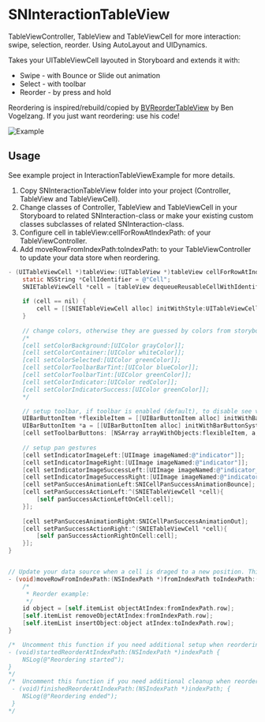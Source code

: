 SNInteractionTableView
======================

TableViewController, TableView and TableViewCell for more interaction: swipe, selection, reorder. Using AutoLayout and UIDynamics.

Takes your UITableViewCell layouted in Storyboard and extends it with:

* Swipe - with Bounce or Slide out animation
* Select - with toolbar
* Reorder - by press and hold

Reordering is inspired/rebuild/copied by [BVReorderTableView](https://github.com/bvogelzang/BVReorderTableView) by Ben Vogelzang. If you just want reordering: use his code!


![Example](https://github.com/simonnickel/SNInteractionTableView/blob/master/example.gif?raw=true)


## Usage

See example project in InteractionTableViewExample for more details.

1. Copy SNInteractionTableView folder into your project (Controller, TableView and TableViewCell).
2. Change classes of Controller, TableView and TableViewCell in your Storyboard to related SNInteraction-class or make your existing custom classes subclasses of related SNInteraction-class.
3. Configure cell in tableView:cellForRowAtIndexPath: of your TableViewController.
4. Add moveRowFromIndexPath:toIndexPath: to your TableViewController to update your data store when reordering.


```objective-c
- (UITableViewCell *)tableView:(UITableView *)tableView cellForRowAtIndexPath:(NSIndexPath *)indexPath {
    static NSString *CellIdentifier = @"Cell";
    SNIETableViewCell *cell = [tableView dequeueReusableCellWithIdentifier:CellIdentifier forIndexPath:indexPath];
        
	if (cell == nil) {
        cell = [[SNIETableViewCell alloc] initWithStyle:UITableViewCellStyleDefault reuseIdentifier:CellIdentifier];
    }
    
    // change colors, otherwise they are guessed by colors from storyboard
    /*
    [cell setColorBackground:[UIColor grayColor]];
    [cell setColorContainer:[UIColor whiteColor]];
    [cell setColorSelected:[UIColor greenColor]];
    [cell setColorToolbarBarTint:[UIColor blueColor]];
    [cell setColorToolbarTint:[UIColor greenColor]];
    [cell setColorIndicator:[UIColor redColor]];
    [cell setColorIndicatorSuccess:[UIColor greenColor]];
    */

	// setup toolbar, if toolbar is enabled (default), to disable see viewDidLoad.
	UIBarButtonItem *flexibleItem = [[UIBarButtonItem alloc] initWithBarButtonSystemItem:UIBarButtonSystemItemFlexibleSpace target:self action:nil];
	UIBarButtonItem *a = [[UIBarButtonItem alloc] initWithBarButtonSystemItem:UIBarButtonSystemItemCompose target:self action:@selector(buttonA:)];
	[cell setToolbarButtons: [NSArray arrayWithObjects:flexibleItem, a, flexibleItem, nil]];
	    
	// setup pan gestures
	[cell setIndicatorImageLeft:[UIImage imageNamed:@"indicator"]];
	[cell setIndicatorImageRight:[UIImage imageNamed:@"indicator"]];
	[cell setIndicatorImageSuccessLeft:[UIImage imageNamed:@"indicator_success"]];
	[cell setIndicatorImageSuccessRight:[UIImage imageNamed:@"indicator_success"]];
	[cell setPanSuccesAnimationLeft:SNICellPanSuccessAnimationBounce];
	[cell setPanSuccessActionLeft:^(SNIETableViewCell *cell){
		[self panSuccessActionLeftOnCell:cell];
	}];
	    
	[cell setPanSuccesAnimationRight:SNICellPanSuccessAnimationOut];
	[cell setPanSuccessActionRight:^(SNIETableViewCell *cell){
	    [self panSuccessActionRightOnCell:cell];
	}];
}


// Update your data source when a cell is draged to a new position. This method is called every time 2 cells switch positions.
- (void)moveRowFromIndexPath:(NSIndexPath *)fromIndexPath toIndexPath:(NSIndexPath *)toIndexPath {
    /*
     * Reorder example:
     */
    id object = [self.itemList objectAtIndex:fromIndexPath.row];
    [self.itemList removeObjectAtIndex:fromIndexPath.row];
    [self.itemList insertObject:object atIndex:toIndexPath.row];
}

/*  Uncomment this function if you need additional setup when reordering starts.
- (void)startedReorderAtIndexPath:(NSIndexPath *)indexPath {
    NSLog(@"Reordering started");
}
*/
/*  Uncomment this function if you need additional cleanup when reordering ended.
 - (void)finishedReorderAtIndexPath:(NSIndexPath *)indexPath; {
    NSLog(@"Reordering ended");
 }
*/

```
